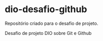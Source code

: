# dio-desafio-github
Repositório criado para o desafio de projeto.

Desafio de projeto DIO sobre Git e Github
